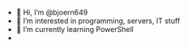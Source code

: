 - 👋 Hi, I’m @bjoern649
- 👀 I’m interested in programming, servers, IT stuff
- 🌱 I’m currently learning PowerShell
- 
<!---
bjoernhari/bjoernhari is a ✨ special ✨ repository because its `README.md` (this file) appears on your GitHub profile.
You can click the Preview link to take a look at your changes.
--->
